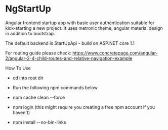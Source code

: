 # NgStartUp
Angular frontend startup app with basic user authentication suitable for kick-starting a new project. It uses metronic theme, angular material design in addition to bootstrap.

The default backend is StartUpApi - build on ASP.NET core 1.1

For routing guide please check: https://www.concretepage.com/angular-2/angular-2-4-child-routes-and-relative-navigation-example

How To Use

- cd into root dir

- Run the following npm commands below

- npm cache clean --force

- npm login (this might require you creating a free npm account if you haven't)

- npm install --no-bin-links
